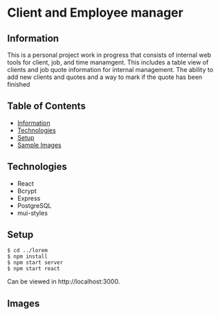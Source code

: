 # Client and Employee manager

## Information

This is a personal project work in progress that consists of internal web tools for client, job, and time manamgent. This includes a table view of clients and job quote information for internal management. The ability to add new clients and quotes and a way to mark if the quote has been finished

## Table of Contents

- [Information](https://github.com/VisilyRomani/Info_Manager/blob/main/README.md#information)
- [Technologies](https://github.com/VisilyRomani/Info_Manager/blob/main/README.md#technologies)
- [Setup](https://github.com/VisilyRomani/sprouts-control-center/blob/main/README.md#setup)
- [Sample Images](https://github.com/VisilyRomani/sprouts-control-center/blob/main/README.md#images)

## Technologies

- React
- Bcrypt
- Express
- PostgreSQL
- mui-styles

## Setup

```
$ cd ../lorem
$ npm install
$ npm start server
$ npm start react
```

Can be viewed in http://localhost:3000.

## Images
